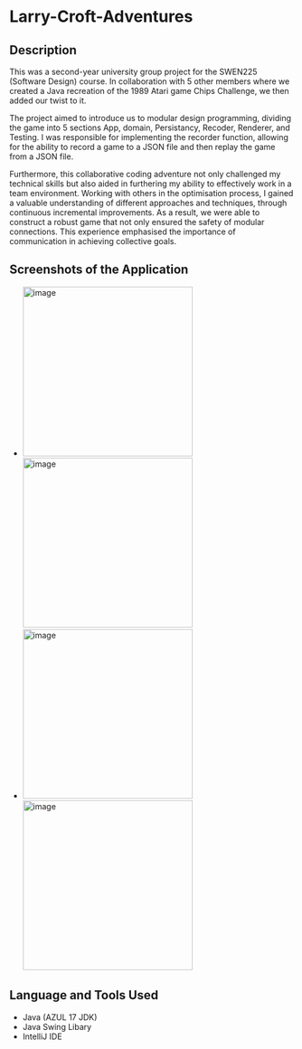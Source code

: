# Larry-Croft-Adventures

## Description 

This was a second-year university group project for the SWEN225 (Software Design) course. In collaboration with 5 other members where we created a Java recreation of the 1989 Atari game Chips Challenge, we then added our twist to it. 

The project aimed to introduce us to modular design programming, dividing the game into 5 sections App, domain, Persistancy, Recoder, Renderer, and Testing. I was responsible for implementing the recorder function, allowing for the ability to record a game to a JSON file and then replay the game from a JSON file. 

Furthermore, this collaborative coding adventure not only challenged my technical skills but also aided in furthering my ability to effectively work in a team environment. Working with others in the optimisation process, I gained a valuable understanding of different approaches and techniques, through  continuous incremental improvements. As a result, we were able to construct a robust game that not only ensured the safety of modular connections. This experience emphasised the importance of communication in achieving collective goals. 

## Screenshots of the Application 

- <img width="300" alt="image" src="https://github.com/neerajpatel1234/Larry-Croft-Adventures/assets/114114241/1b0ecff2-27d5-4811-9bb8-3a428281e91a">     <img width="300" alt="image" src="https://github.com/neerajpatel1234/Larry-Croft-Adventures/assets/114114241/641a0447-0e75-4442-b18f-7ac7c7c035ba"> 
- <img width="300" alt="image" src="https://github.com/neerajpatel1234/Larry-Croft-Adventures/assets/114114241/4d1cdd6e-4759-4f81-a28f-05d259e11145">     <img width="300" alt="image" src="https://github.com/neerajpatel1234/Larry-Croft-Adventures/assets/114114241/fd4219a1-0ee2-41ba-b9d9-709321389088">


## Language and Tools Used 

- Java (AZUL 17 JDK)
- Java Swing Libary 
- IntelliJ IDE
